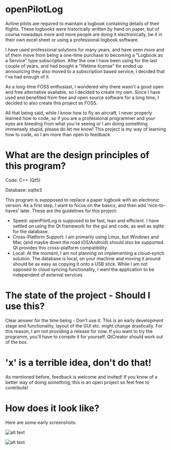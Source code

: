 # openPilotLog


Airline pilots are required to maintain a logbook containing details of their flights. These logbooks were historically written by hand on paper, but of course nowadays more and more people are doing it electronically, be it in their own excel sheet or using a professional logbook software.

I have used professional solutions for many years, and have seen more and of them move from being a one-time purchase to becoming a "Logbook as a Service" type subscription. After the one I have been using for the last couple of years, and had bought a "lifetime license" for ended up announcing they also moved to a subscription based service, I decided that I've had enough of it.

As a long-time FOSS enthusiast, I wondered why there wasn't a good open and free alternative available, so I decided to create my own. Since I have used and benefited from free and open source software for a long time, I decided to also create this project as FOSS.

All that being said, while I know how to fly an aircraft, I never properly learned how to code, so if you are a professional programmer and your eyes are bleeding from what you're seeing or I am doing something immensely stupid, please do let me know! This project is my way of learning how to code, so I am more than open to feedback.

# What are the design principles of this program?

Code: C++ (Qt5)

Database: sqlite3

This program is suppposed to replace a paper logbook with an electronic version. As a first step, I want to focus on the basics, and then add 'nice-to-haves' later.
These are the guidelines for this project:
- Speed: openPilotLog is supposed to be fast, lean and efficient. I have settled on using the Qt framework for the gui and code, as well as sqlite for the database.
- Cross-Platform Support: I am primarily using Linux, but Windows and Mac (and maybe down the road iOS/Android) should also be supported. Qt provides this cross-platform compatibility.
- Local: At the moment, I am not planning on implementing a cloud-synch solution. The database is local, on your machine and moving it around should be as easy as copying it onto a USB stick. While I am not opposed to cloud syncing functionality, I want the application to be independent of external services.



# The state of the project - Should I use this?

Clear answer for the time being - Don't use it. This is an early development stage and functionality, layout of the GUI etc. might change drastically. For this reason, I am not providing a release for now. If you want to try the programm, you'll have to compile it for yourself. QtCreator should work out of the box.

# 'x' is a terrible idea, don't do that!

As mentioned before, feedback is welcome and invited! If you know of a better way of doing something, this is an open project so feel free to contribute!

# How does it look like?

Here are some early screenshots:

![alt text](https://postimg.cc/LnmLfBJr)

![alt text](https://postimg.cc/w7FJkyJ3)

